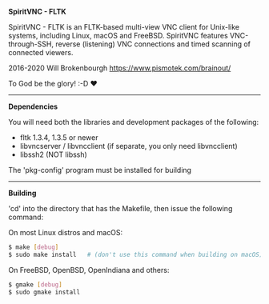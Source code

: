 __SpiritVNC - FLTK__

SpiritVNC - FLTK is an FLTK-based multi-view VNC client for Unix-like systems, including Linux, macOS and FreeBSD.
SpiritVNC features VNC-through-SSH, reverse (listening) VNC connections and timed scanning of
connected viewers.

2016-2020 Will Brokenbourgh
https://www.pismotek.com/brainout/

To God be the glory! :-D :heart:

- - - -

__Dependencies__

You will need both the libraries and development packages of the following:
- fltk 1.3.4, 1.3.5 or newer
- libvncserver / libvncclient (if separate, you only need libvncclient)
- libssh2 (NOT libssh)

The 'pkg-config' program must be installed for building

- - -

__Building__

'cd' into the directory that has the Makefile, then issue the following command:

On most Linux distros and macOS:
```sh
$ make [debug]
$ sudo make install   # (don't use this command when building on macOS)
```

On FreeBSD, OpenBSD, OpenIndiana and others:
```sh
$ gmake [debug]
$ sudo gmake install
```
